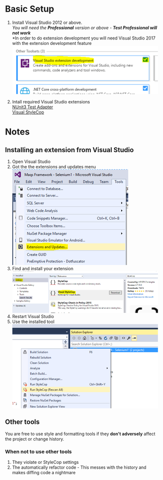 # Basic Setup
1. Install Visual Studio 2012 or above.  
*You will need the **Professional** version or above - **Test Professional will not work***  
*In order to do extension development you will need Visual Studio 2017 with the extension development feature  
![Extension Dev Feature](ReadMeScreenshots/VSExDevFeature.PNG)  

2. Intall required Visual Studio extensions  
[NUnit3 Test Adapter](https://marketplace.visualstudio.com/items?itemName=NUnitDevelopers.NUnit3TestAdapter)  
[Visual StyleCop](https://marketplace.visualstudio.com/items?itemName=ChristopheHEISER.VisualStyleCop)  


# Notes
## Installing an extension from Visual Studio
1. Open Visual Studio  
2. Got the the extensions and updates menu  
![Open extensions and updates](ReadMeScreenshots/Extensions.PNG)  
3. Find and install your extension  
![Find extension](ReadMeScreenshots/VisualStyleCop.PNG)  
4. Restart Visual Studio  
5. Use the installed tool  
![Use extension](ReadMeScreenshots/RunStyleCop.PNG)    


## Other tools
You are free to use style and formatting tools if they **don't adversely** affect the project or change history.
### When not to use other tools
1. They violate or StyleCop settings
2. The automatically refactor code - This messes with the history and makes diffing code a nightmare
